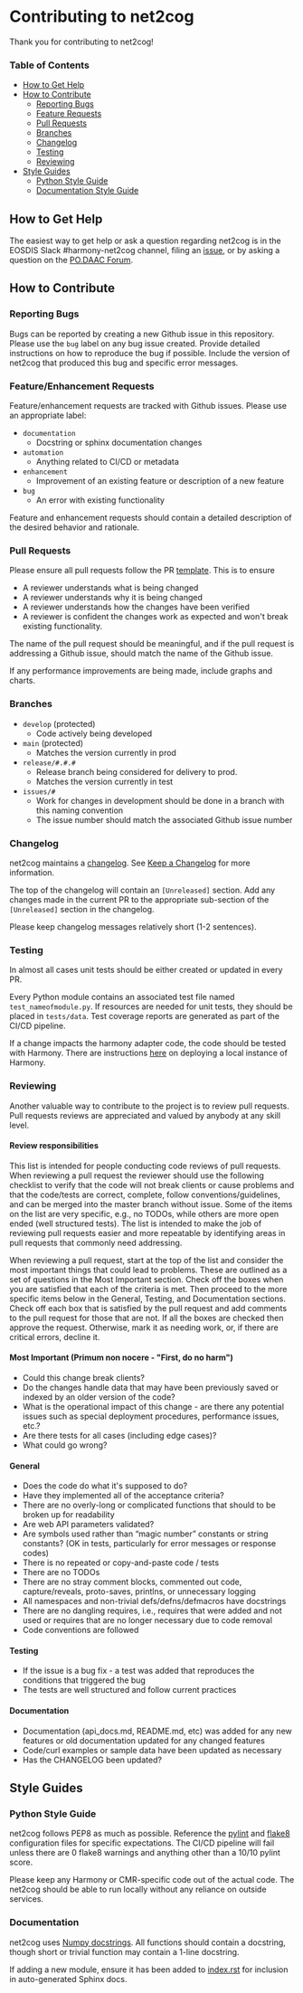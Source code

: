 # Contributing to net2cog

Thank you for contributing to net2cog!

### Table of Contents

- [How to Get Help](CONTRIBUTING.md#how-to-get-help)
- [How to Contribute](CONTRIBUTING.md#how-to-contribute)
    - [Reporting Bugs](CONTRIBUTING.md#reporting-bugs)
    - [Feature Requests](CONTRIBUTING.md#featureenhancement-requests)
    - [Pull Requests](CONTRIBUTING.md#pull-requests)
    - [Branches](CONTRIBUTING.md#branches)
    - [Changelog](CONTRIBUTING.md#changelog)
    - [Testing](CONTRIBUTING.md#testing)
    - [Reviewing](CONTRIBUTING.md#reviewing)
- [Style Guides](CONTRIBUTING.md#style-guides)
    - [Python Style Guide](CONTRIBUTING.md#python-style-guide)
    - [Documentation Style Guide](CONTRIBUTING.md#documentation-1)

## How to Get Help

The easiest way to get help or ask a question regarding net2cog is in 
the EOSDIS Slack #harmony-net2cog channel, filing an [issue](https://github.com/podaac/net2cog/issues), or by asking a question 
on the [PO.DAAC Forum](https://forum.earthdata.nasa.gov/viewforum.php?f=7&tagMatch=all&DAAC=146&keywords=&).

## How to Contribute

### Reporting Bugs

Bugs can be reported by creating a new Github issue in this repository. 
Please use the `bug` label on any bug issue created. Provide detailed 
instructions on how to reproduce the bug if possible. Include the version 
of net2cog that produced this bug and specific error messages.

### Feature/Enhancement Requests

Feature/enhancement requests are tracked with Github issues. Please use 
an appropriate label:

- `documentation`
    - Docstring or sphinx documentation changes
- `automation`
    - Anything related to CI/CD or metadata
- `enhancement`
    - Improvement of an existing feature or description of a new feature
- `bug`
    - An error with existing functionality
    
Feature and enhancement requests should contain a detailed description 
of the desired behavior and rationale.

### Pull Requests

Please ensure all pull requests follow the PR 
[template](/.github/pull_request_template.md). This is to ensure

* A reviewer understands what is being changed
* A reviewer understands why it is being changed
* A reviewer understands how the changes have been verified
* A reviewer is confident the changes work as expected and won't break existing functionality.

The name of the pull request should be meaningful, and if the pull 
request is addressing a Github issue, should match the name of the 
Github issue. 

If any performance improvements are being made, include graphs and charts.

### Branches

- `develop` (protected)
    - Code actively being developed
- `main` (protected)
    - Matches the version currently in prod
- `release/#.#.#`
    - Release branch being considered for delivery to prod. 
    - Matches the version currently in test
- `issues/#`
    - Work for changes in development should be done in a branch with this naming convention
    - The issue number should match the associated Github issue number

### Changelog

net2cog maintains a [changelog](CHANGELOG.md). See 
[Keep a Changelog](https://keepachangelog.com/en/1.0.0/) for more 
information.

The top of the changelog will contain an `[Unreleased]` section. Add 
any changes made in the current PR to the appropriate sub-section of the 
`[Unreleased]` section in the changelog.

Please keep changelog messages relatively short (1-2 sentences).

### Testing

In almost all cases unit tests should be either created or updated in every PR.

Every Python module contains an associated test file named 
`test_nameofmodule.py`. If resources are needed for unit tests, they 
should be placed in `tests/data`. Test coverage reports are generated 
as part of the CI/CD pipeline.

If a change impacts the harmony adapter code, the code should be tested 
with Harmony. There are instructions 
[here](https://github.com/nasa/harmony#Quick-Start) on deploying a local 
instance of Harmony.

### Reviewing

Another valuable way to contribute to the project is to review pull 
requests. Pull requests reviews are appreciated and valued by anybody 
at any skill level.

#### Review responsibilities

This list is intended for people conducting code reviews of pull 
requests. When reviewing a pull request the reviewer should use the 
following checklist to verify that the code will not break clients or 
cause problems and that the code/tests are correct, complete, follow 
conventions/guidelines, and can be merged into the master branch without 
issue. Some of the items on the list are very specific, e.g., no TODOs, 
while others are more open ended (well structured tests). The list is 
intended to make the job of reviewing pull requests easier and more 
repeatable by identifying areas in pull requests that commonly need 
addressing. 

When reviewing a pull request, start at the top of the list and consider 
the most important things that could lead to problems. These are 
outlined as a set of questions in the Most Important section. Check off 
the boxes when you are satisfied that each of the criteria is met. Then 
proceed to the more specific items below in the General, Testing, and 
Documentation sections.  Check off each box that is satisfied by the 
pull request and add comments to the pull request for those that are 
not. If all the boxes are checked then approve the request. Otherwise, 
mark it as needing work, or, if there are critical errors, decline it.

#### Most Important (Primum non nocere - "First, do no harm")

- Could this change break clients?
- Do the changes handle data that may have been previously saved or 
indexed by an older version of the code?
- What is the operational impact of this change - are there any 
potential issues such as special deployment procedures, performance 
issues, etc.?
- Are there tests for all cases (including edge cases)?
- What could go wrong?

#### General
- Does the code do what it's supposed to do?
- Have they implemented all of the acceptance criteria?
- There are no overly-long or complicated functions that should to be 
broken up for readability
- Are web API parameters validated?
- Are symbols used rather than “magic number” constants or string 
constants? (OK in tests, particularly for error messages or response codes)
- There is no repeated or copy-and-paste code / tests
- There are no TODOs
- There are no stray comment blocks, commented out code, capture/reveals, 
proto-saves, printlns, or unnecessary logging
- All namespaces and non-trivial defs/defns/defmacros have docstrings
- There are no dangling requires, i.e., requires that were added and 
not used or requires that are no longer necessary due to code removal
- Code conventions are followed

#### Testing
- If the issue is a bug fix - a test was added that reproduces the 
conditions that triggered the bug
- The tests are well structured and follow current practices

#### Documentation
- Documentation (api_docs.md, README.md, etc) was added for any new 
features or old documentation updated for any changed features
- Code/curl examples or sample data have been updated as necessary
- Has the CHANGELOG been updated?

## Style Guides

### Python Style Guide

net2cog follows PEP8 as much as possible. Reference the [pylint](.pylintrc) and 
[flake8](.flake8) configuration files for specific expectations. The CI/CD pipeline 
will fail unless there are 0 flake8 warnings and anything other than a 
10/10 pylint score.

Please keep any Harmony or CMR-specific code out of the actual 
code. The net2cog should be able to run locally without any reliance 
on outside services.

### Documentation

net2cog uses [Numpy docstrings](https://numpydoc.readthedocs.io/en/latest/format.html). 
All functions should contain a docstring, though short or trivial 
function may contain a 1-line docstring. 

If adding a new module, ensure it has been added to [index.rst](docs/index.rst) 
for inclusion in auto-generated Sphinx docs.
